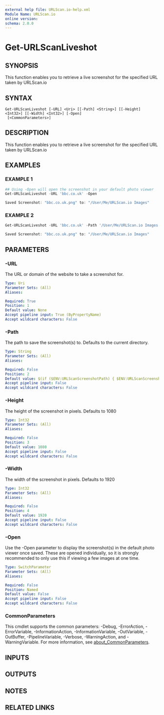 ```yaml
---
external help file: URLScan.io-help.xml
Module Name: URLScan.io
online version:
schema: 2.0.0
---
```


# Get-URLScanLiveshot

## SYNOPSIS
This function enables you to retrieve a live screenshot for the specified URL taken by URLScan.io

## SYNTAX

```
Get-URLScanLiveshot [-URL] <Uri> [[-Path] <String>] [[-Height] <Int32>] [[-Width] <Int32>] [-Open]
 [<CommonParameters>]
```

## DESCRIPTION
This function enables you to retrieve a live screenshot for the specified URL taken by URLScan.io

## EXAMPLES

### EXAMPLE 1
```powershell
## Using -Open will open the screenshot in your default photo viewer
Get-URLScanLiveshot -URL 'bbc.co.uk' -Open

Saved Screenshot: "bbc.co.uk.png" to: "/User/Me/URLScan.io Images"
```

### EXAMPLE 2
```powershell
Get-URLScanLiveshot -URL 'bbc.co.uk' -Path '/User/Me/URLScan.io Images'

Saved Screenshot: "bbc.co.uk.png" to: "/User/Me/URLScan.io Images"
```

## PARAMETERS

### -URL
The URL or domain of the website to take a screenshot for.

```yaml
Type: Uri
Parameter Sets: (All)
Aliases:

Required: True
Position: 1
Default value: None
Accept pipeline input: True (ByPropertyName)
Accept wildcard characters: False
```

### -Path
The path to save the screenshot(s) to.
Defaults to the current directory.

```yaml
Type: String
Parameter Sets: (All)
Aliases:

Required: False
Position: 2
Default value: $(if ($ENV:URLScanScreenshotPath) { $ENV:URLScanScreenshotPath } else { "$((Get-Location).path)" })
Accept pipeline input: False
Accept wildcard characters: False
```

### -Height
The height of the screenshot in pixels.
Defaults to 1080

```yaml
Type: Int32
Parameter Sets: (All)
Aliases:

Required: False
Position: 3
Default value: 1080
Accept pipeline input: False
Accept wildcard characters: False
```

### -Width
The width of the screenshot in pixels.
Defaults to 1920

```yaml
Type: Int32
Parameter Sets: (All)
Aliases:

Required: False
Position: 4
Default value: 1920
Accept pipeline input: False
Accept wildcard characters: False
```

### -Open
Use the -Open parameter to display the screenshot(s) in the default photo viewer once saved.
These are opened individually, so it is strongly recommended to only use this if viewing a few images at one time.

```yaml
Type: SwitchParameter
Parameter Sets: (All)
Aliases:

Required: False
Position: Named
Default value: False
Accept pipeline input: False
Accept wildcard characters: False
```

### CommonParameters
This cmdlet supports the common parameters: -Debug, -ErrorAction, -ErrorVariable, -InformationAction, -InformationVariable, -OutVariable, -OutBuffer, -PipelineVariable, -Verbose, -WarningAction, and -WarningVariable. For more information, see [about_CommonParameters](http://go.microsoft.com/fwlink/?LinkID=113216).

## INPUTS

## OUTPUTS

## NOTES

## RELATED LINKS
